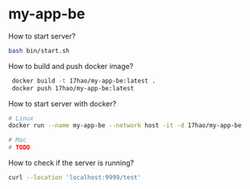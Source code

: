 # my-app-be

How to start server?

```bash
bash bin/start.sh
```

How to build and push docker image?

```bash
 docker build -t 17hao/my-app-be:latest .
 docker push 17hao/my-app-be:latest
```

How to start server with docker?

```bash
# Linux
docker run --name my-app-be --network host -it -d 17hao/my-app-be

# Mac
# TODO
```

How to check if the server is running?

```bash
curl --location 'localhost:9999/test'
```